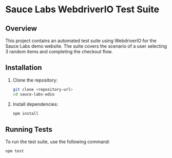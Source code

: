 # Sauce Labs WebdriverIO Test Suite

## Overview

This project contains an automated test suite using WebdriverIO for the Sauce Labs demo website. The suite covers the scenario of a user selecting 3 random items and completing the checkout flow.

## Installation

1. Clone the repository:
    ```sh
    git clone <repository-url>
    cd sauce-labs-wdio
    ```

2. Install dependencies:
    ```sh
    npm install
    ```

## Running Tests

To run the test suite, use the following command:
```sh
npm test
